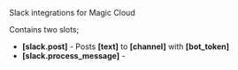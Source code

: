 Slack integrations for Magic Cloud

Contains two slots;

* __[slack.post]__ - Posts **[text]** to **[channel]** with **[bot_token]**
* __[slack.process_message]__ - 
